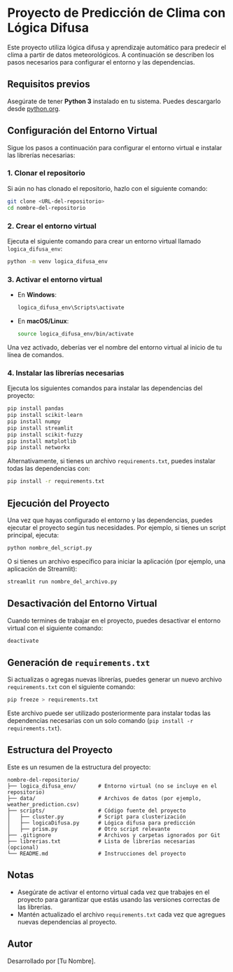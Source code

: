 
# Proyecto de Predicción de Clima con Lógica Difusa

Este proyecto utiliza lógica difusa y aprendizaje automático para predecir el clima a partir de datos meteorológicos. A continuación se describen los pasos necesarios para configurar el entorno y las dependencias.

## Requisitos previos

Asegúrate de tener **Python 3** instalado en tu sistema. Puedes descargarlo desde [python.org](https://www.python.org/downloads/).

## Configuración del Entorno Virtual

Sigue los pasos a continuación para configurar el entorno virtual e instalar las librerías necesarias:

### 1. Clonar el repositorio

Si aún no has clonado el repositorio, hazlo con el siguiente comando:

```bash
git clone <URL-del-repositorio>
cd nombre-del-repositorio
```

### 2. Crear el entorno virtual

Ejecuta el siguiente comando para crear un entorno virtual llamado `logica_difusa_env`:

```bash
python -m venv logica_difusa_env
```

### 3. Activar el entorno virtual

- En **Windows**:

  ```bash
  logica_difusa_env\Scripts\activate
  ```

- En **macOS/Linux**:

  ```bash
  source logica_difusa_env/bin/activate
  ```

Una vez activado, deberías ver el nombre del entorno virtual al inicio de tu línea de comandos.

### 4. Instalar las librerías necesarias

Ejecuta los siguientes comandos para instalar las dependencias del proyecto:

```bash
pip install pandas
pip install scikit-learn
pip install numpy
pip install streamlit
pip install scikit-fuzzy
pip install matplotlib
pip install networkx
```

Alternativamente, si tienes un archivo `requirements.txt`, puedes instalar todas las dependencias con:

```bash
pip install -r requirements.txt
```

## Ejecución del Proyecto

Una vez que hayas configurado el entorno y las dependencias, puedes ejecutar el proyecto según tus necesidades. Por ejemplo, si tienes un script principal, ejecuta:

```bash
python nombre_del_script.py
```

O si tienes un archivo específico para iniciar la aplicación (por ejemplo, una aplicación de Streamlit):

```bash
streamlit run nombre_del_archivo.py
```

## Desactivación del Entorno Virtual

Cuando termines de trabajar en el proyecto, puedes desactivar el entorno virtual con el siguiente comando:

```bash
deactivate
```

## Generación de `requirements.txt`

Si actualizas o agregas nuevas librerías, puedes generar un nuevo archivo `requirements.txt` con el siguiente comando:

```bash
pip freeze > requirements.txt
```

Este archivo puede ser utilizado posteriormente para instalar todas las dependencias necesarias con un solo comando (`pip install -r requirements.txt`).

## Estructura del Proyecto

Este es un resumen de la estructura del proyecto:

```
nombre-del-repositorio/
├── logica_difusa_env/       # Entorno virtual (no se incluye en el repositorio)
├── data/                    # Archivos de datos (por ejemplo, weather_prediction.csv)
├── scripts/                 # Código fuente del proyecto
│   ├── cluster.py           # Script para clusterización
│   ├── logicaDifusa.py      # Lógica difusa para predicción
│   ├── prism.py             # Otro script relevante
├── .gitignore               # Archivos y carpetas ignorados por Git
├── librerias.txt            # Lista de librerías necesarias (opcional)
└── README.md                # Instrucciones del proyecto
```

## Notas

- Asegúrate de activar el entorno virtual cada vez que trabajes en el proyecto para garantizar que estás usando las versiones correctas de las librerías.
- Mantén actualizado el archivo `requirements.txt` cada vez que agregues nuevas dependencias al proyecto.

## Autor

Desarrollado por [Tu Nombre].
